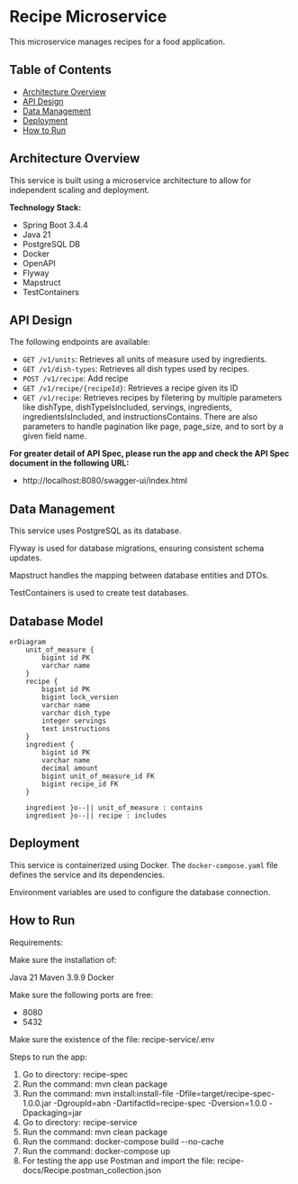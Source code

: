 # Recipe Microservice

This microservice manages recipes for a food application.

## Table of Contents

- [Architecture Overview](#architecture-overview)
- [API Design](#api-design)
- [Data Management](#data-management)
- [Deployment](#deployment)
- [How to Run](#how-to-run)

## Architecture Overview

This service is built using a microservice architecture to allow for independent scaling and deployment.

**Technology Stack:**

- Spring Boot 3.4.4
- Java 21
- PostgreSQL DB
- Docker
- OpenAPI
- Flyway
- Mapstruct
- TestContainers

## API Design

The following endpoints are available:

- `GET /v1/units`: Retrieves all units of measure used by ingredients.
- `GET /v1/dish-types`: Retrieves all dish types used by recipes.
- `POST /v1/recipe`: Add recipe
- `GET /v1/recipe/{recipeId}`: Retrieves a recipe given its ID
- `GET /v1/recipe`: Retrieves recipes by filetering by multiple parameters like dishType, dishTypeIsIncluded, servings, ingredients, ingredientsIsIncluded, and instructionsContains. There are also parameters to handle pagination like page, page_size, and to sort by a given field name.

**For greater detail of API Spec, please run the app and check the API Spec document in the following URL:**

- http://localhost:8080/swagger-ui/index.html


## Data Management

This service uses PostgreSQL as its database. 

Flyway is used for database migrations, ensuring consistent schema updates. 

Mapstruct handles the mapping between database entities and DTOs. 

TestContainers is used to create test databases.



## Database Model

```mermaid
erDiagram
    unit_of_measure {
        bigint id PK
        varchar name
    }
    recipe {
        bigint id PK
        bigint lock_version
        varchar name
        varchar dish_type
        integer servings
        text instructions
    }
    ingredient {
        bigint id PK
        varchar name
        decimal amount
        bigint unit_of_measure_id FK
        bigint recipe_id FK
    }

    ingredient }o--|| unit_of_measure : contains
    ingredient }o--|| recipe : includes
```







## Deployment

This service is containerized using Docker. The `docker-compose.yaml` file defines the service and its dependencies. 

Environment variables are used to configure the database connection.


## How to Run

Requirements:

Make sure the installation of:

Java 21
Maven 3.9.9
Docker

Make sure the following ports are free:

- 8080
- 5432

Make sure the existence of the file: recipe-service/.env

Steps to run the app:

1. Go to directory: recipe-spec
2. Run the command: mvn clean package
3. Run the command: mvn install:install-file -Dfile=target/recipe-spec-1.0.0.jar -DgroupId=abn -DartifactId=recipe-spec -Dversion=1.0.0 -Dpackaging=jar
4. Go to directory: recipe-service
5. Run the command: mvn clean package
6. Run the command: docker-compose build --no-cache
7. Run the command: docker-compose up
8. For testing the app use Postman and import the file: recipe-docs/Recipe.postman_collection.json

